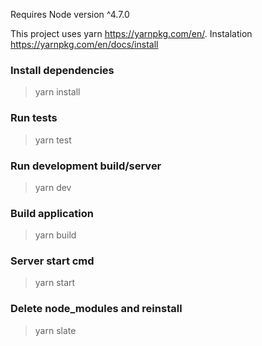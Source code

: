 Requires Node version ^4.7.0

This project uses yarn https://yarnpkg.com/en/. Instalation https://yarnpkg.com/en/docs/install

### Install dependencies
> yarn install

### Run tests
> yarn test

### Run development build/server
> yarn dev

### Build application
> yarn build

### Server start cmd
> yarn start

### Delete node_modules and reinstall
> yarn slate

